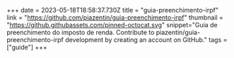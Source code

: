+++
date = 2023-05-18T18:58:37.730Z
title = "guia-preenchimento-irpf"
link = "https://github.com/piazentin/guia-preenchimento-irpf"
thumbnail = "https://github.githubassets.com/pinned-octocat.svg"
snippet="Guia de preenchimento do imposto de renda. Contribute to piazentin/guia-preenchimento-irpf development by creating an account on GitHub."
tags = ["guide"]
+++
